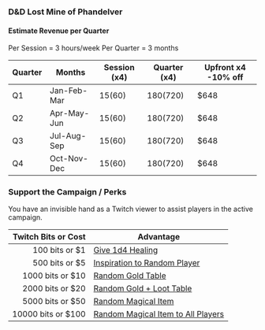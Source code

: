 

### D&D Lost Mine of Phandelver

#### Estimate Revenue per Quarter
Per Session = 3 hours/week
Per Quarter = 3 months

| Quarter | Months | Session (x4) | Quarter (x4) | Upfront x4 -10% off |
| ------- | ------ | ----------- | ------------------ | ------------ |
| Q1 | Jan-Feb-Mar | $15 ($60) | $180 ($720) | $648 |
| Q2 | Apr-May-Jun | $15 ($60) | $180 ($720) | $648 |
| Q3 | Jul-Aug-Sep | $15 ($60) | $180 ($720) | $648 |
| Q4 | Oct-Nov-Dec | $15 ($60) | $180 ($720) | $648 |

### Support the Campaign / Perks

You have an invisible hand  as a Twitch viewer to assist players in the active campaign.

| Twitch Bits or Cost | Advantage |
| ------------: | --------- |
| 100 bits or $1 | [Give 1d4 Healing](https://tethyrplays.com/donate/tier1/) |
| 500 bits or $5 | [Inspiration to Random Player](https://tethyrplays.com/donate/tier2/) |
| 1000 bits or $10 | [Random Gold Table](https://tethyrplays.com/donate/tier3/) |
| 2000 bits or $20 | [Random Gold + Loot Table](https://tethyrplays.com/donate/tier4/) |
| 5000 bits or $50 | [Random Magical Item](https://tethyrplays.com/donate/tier5/) |
| 10000 bits or $100 | [Random Magical Item to All Players](https://tethyrplays.com/donate/tier6/) |
